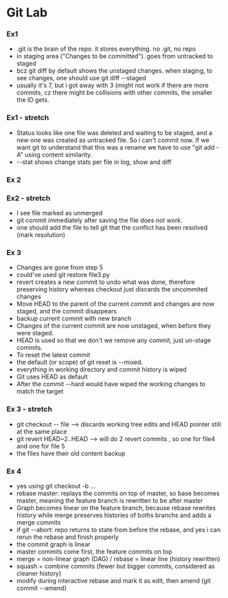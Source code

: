 # Git Lab


### Ex1

- .git is the brain of the repo. it stores everything. no .git, no repo
- in staging area ("Changes to be committed"). goes from untracked to staged
- bcz git diff by default shows the unstaged changes. when staging, to see changes, one should use git diff --staged
- usually it's 7, but i got away with 3 (might not work if there are more commits, cz there might be collisions with other commits, the smaller the ID gets.


### Ex1 - stretch

- Status looks like one file was deleted and waiting to be staged, and a new one was created as untracked file. So i can't commit now. If we want git to understand that this was a rename we have to use "git add -A" using content similarity.
- --stat shows change stats per file in log, show and diff

### Ex 2

### Ex2 - stretch

- I see file marked as unmerged
- git commit immediately after saving the file does not work.
- one should add the file to tell git that the conflict has been resolved (mark resolution)

### Ex 3

- Changes are gone from step 5
- could've used git restore file3.py
- revert creates a new commit to undo what was done, therefore preserving history whereas checkout just discards the uncommited changes
- Move HEAD to the parent of the current commit and changes are now staged, and the commit disappears
- backup current commit with new branch
- Changes of the current commit are now unstaged, when before they were staged.
- HEAD is used so that we don't we remove any commit, just un-stage commits.
- To reset the latest commit
- the default (or scope) of git reset is --mixed.
- everything in working directory and commit history is wiped
- Git uses HEAD as default
- After the commit --hard would have wiped the working changes to match the target

### Ex 3 - stretch

- git checkout -- file --> discards working tree edits and HEAD pointer still at the same place
- git revert HEAD~2..HEAD --> will do 2 revert commits , so one for file4 and one for file 5
- the files have their old content backup
### Ex 4

- yes using git checkout -b ...
- rebase master: replays the commits on top of master, so base becomes master, meaning the feature branch is rewritten to be after master
- Graph becomes linear on the feature branch, because rebase rewrites history while merge preserves histories of boths branchs and adds a merge commits
- if git --abort: repo returns to state from before the rebase, and yes i can rerun the rebase and finish properly
- the commit graph is linear
- master commits come first, the feature commits on top
- merge = non-linear graph (DAG) / rebase = linear line (history rewritten)
- squash = combine commits (fewer but bigger commits, considered as cleaner history)
- modify during interactive rebase and mark it as edit, then amend (git commit --amend)
